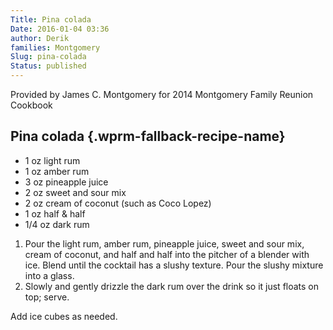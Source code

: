 ```yaml
---
Title: Pina colada
Date: 2016-01-04 03:36
author: Derik
families: Montgomery
Slug: pina-colada
Status: published
---
```


Provided by James C. Montgomery for 2014 Montgomery Family Reunion Cookbook <!--WPRM Recipe 152-->

<div class="wprm-fallback-recipe">

Pina colada {.wprm-fallback-recipe-name}
-----------

<div class="wprm-fallback-recipe-ingredients">

-   1 oz light rum
-   1 oz amber rum
-   3 oz pineapple juice
-   2 oz sweet and sour mix
-   2 oz cream of coconut (such as Coco Lopez)
-   1 oz half & half
-   1/4 oz dark rum

</div>

<div class="wprm-fallback-recipe-instructions">

1.  Pour the light rum, amber rum, pineapple juice, sweet and sour mix, cream of coconut, and half and half into the pitcher of a blender with ice. Blend until the cocktail has a slushy texture. Pour the slushy mixture into a glass.
2.  Slowly and gently drizzle the dark rum over the drink so it just floats on top; serve.

</div>

<div class="wprm-fallback-recipe-notes">

Add ice cubes as needed.

</div>

</div>

<!--End WPRM Recipe-->
